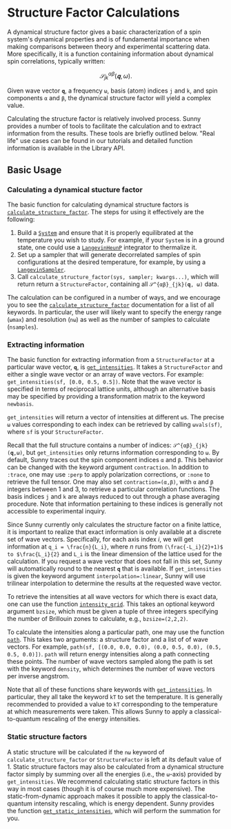 # Structure Factor Calculations

A dynamical structure factor gives a basic characterization of a spin system's
dynamical properties and is of fundamental importance when making comparisons
between theory and experimental scattering data. More specifically, it is a
function containing information about dynamical spin correlations, typically
written:

```math
𝒮^{αβ}_{jk}(𝐪, ω).
```
Given wave vector ``𝐪``, a frequency ``ω``, basis (atom) indices ``j`` and
``k``, and spin components ``α`` and ``β``, the dynamical structure factor will
yield a complex value.

Calculating the structure factor is relatively involved process. Sunny
provides a number of tools to facilitate the calculation and to extract
information from the results. These tools are briefly outlined below. "Real
life" use cases can be found in our tutorials and detailed function information
is available in the Library API.


## Basic Usage

### Calculating a dynamical stucture factor

The basic function for calculating dynamical structure factors is
[`calculate_structure_factor`](@ref). The steps for using it effectively are the
following:

1. Build a [`System`](@ref) and ensure that it is properly equilibrated at the
   temperature you wish to study. For example, if your `System` is in a ground
   state, one could use a [`LangevinHeunP`](@ref) integrator to thermalize it.
2. Set up a sampler that will generate decorrelated samples of spin
   configurations at the desired temperature, for example, by using a
   [`LangevinSampler`](@ref).
3. Call `calculate_structure_factor(sys, sampler; kwargs...)`, which will return
   return a `StructureFactor`, containing all ``𝒮^{αβ}_{jk}(𝐪, ω)`` data.

The calculation can be configured in a number of ways, and we encourage you to
see the [`calculate_structure_factor`](@ref) documentation for a list of all
keywords. In particular, the user will likely want to specify the energy range (`ωmax`)
and resolution (`nω`) as well as the number of samples to calculate (`nsamples`).

### Extracting information

The basic function for extracting information from a `StructureFactor` at a
particular wave vector, ``𝐪``, is [`get_intensities`](@ref). It takes a
`StructureFactor` and either a single wave vector or an array of wave vectors.
For example: `get_intensities(sf, [0.0, 0.5, 0.5])`. Note that the wave vector
is specified in terms of reciprocal lattice units, although an alternative basis
may be specified by providing a transformation matrix to the keyword `newbasis`.

`get_intensities` will return a vector of intensities at different ``ω``s. The
precise ``ω`` values corresponding to each index can be retrieved by calling
`ωvals(sf)`, where `sf` is your `StructureFactor`.

Recall that the full structure contains a number of indices:
``𝒮^{αβ}_{jk}(𝐪,ω)``, but `get_intensities` only returns information
corresponding to ``ω``. By default, Sunny traces out the spin component indices
``α`` and ``β``. This behavior can be changed with the keyword argument
`contraction`. In addition to `:trace`, one may use `:perp` to apply
polarization corrections, or `:none` to retrieve the full tensor. One may also
set `contraction=(α,β)`, with `α` and `β` integers between 1 and 3, to retrieve
a particular correlation functions. The basis indices ``j`` and ``k`` are always
reduced to out through a phase averaging procedure. Note that information
pertaining to these indices is generally not accessible to experimental inquiry.

Since Sunny currently only calculates the structure factor on a finite lattice,
it is important to realize that exact information is only available at a
discrete set of wave vectors. Specifically, for each axis index $i$, we will get
information at ``q_i = \frac{n}{L_i}``, where $n$ runs from
``(\frac{-L_i}{2}+1)$ to $\frac{L_i}{2}`` and ``L_i`` is the linear dimension of
the lattice used for the calculation. If you request a wave vector that does not
fall in this set, Sunny will automatically round to the nearest ``𝐪`` that is
available. If `get_intensities` is given the keyword argument
`interpolation=:linear`, Sunny will use trilinear interpolation to determine the
results at the requested wave vector. 

To retrieve the intensities at all wave vectors for which there is exact data,
one can use the function [`intensity_grid`](@ref). This takes an optional
keyword argument `bzsize`, which must be given a tuple of three integers
specifying the number of Brillouin zones to calculate, e.g., `bzsize=(2,2,2)`. 

To calculate the intensities along a particular path, one may use the function
[`path`](@ref). This takes two arguments: a structure factor and a list of of
wave vectors. For example, `path(sf, [(0.0, 0.0, 0.0), (0.0, 0.5, 0.0), (0.5,
0.5, 0.0)])`. `path` will return energy intensities along a path connecting
these points. The number of wave vectors sampled along the path is set with the
keyword `density`, which determines the number of wave vectors per inverse angstrom.

Note that all of these functions share keywords with [`get_intensities`](@ref).
In particular, they all take the keyword `kT` to set the temperature. It is
generally recommended to provided a value to `kT` corresponding to the
temperature at which measurements were taken. This allows Sunny to apply a
classical-to-quantum rescaling of the energy intensities. 

### Static structure factors

A static structure will be calculated if the `nω` keyword of
`calculate_structure_factor` or `StructureFactor` is left at its default value
of 1. Static structure factors may also be calculated from a dynamical structure
factor simply by summing over all the energies (i.e., the ``ω``-axis) provided
by `get_intensities`. We recommend calculating static structure factors in this
way in most cases (though it is of course much more expensive). The
static-from-dynamic approach makes it possible to apply the classical-to-quantum
intensity rescaling, which is energy dependent. Sunny provides the function
[`get_static_intensities`](@ref), which will perform the summation for you.